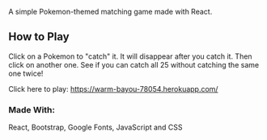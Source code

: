 A simple Pokemon-themed matching game made with React. 

## How to Play

Click on a Pokemon to "catch" it. It will disappear after you catch it. Then click on another one. See if you can catch all 25 without catching the same one twice! 

Click here to play: 
https://warm-bayou-78054.herokuapp.com/

### Made With: 
React, Bootstrap, Google Fonts, JavaScript and CSS 
